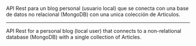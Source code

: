 API Rest para un blog personal (usuario local) que se conecta con una base de datos no relacional (MongoDB) con una unica colección de Articulos.

-------------------------------------------------------------------------

API Rest for a personal blog (local user) that connects to a non-relational database (MongoDB) with a single collection of Articles.
